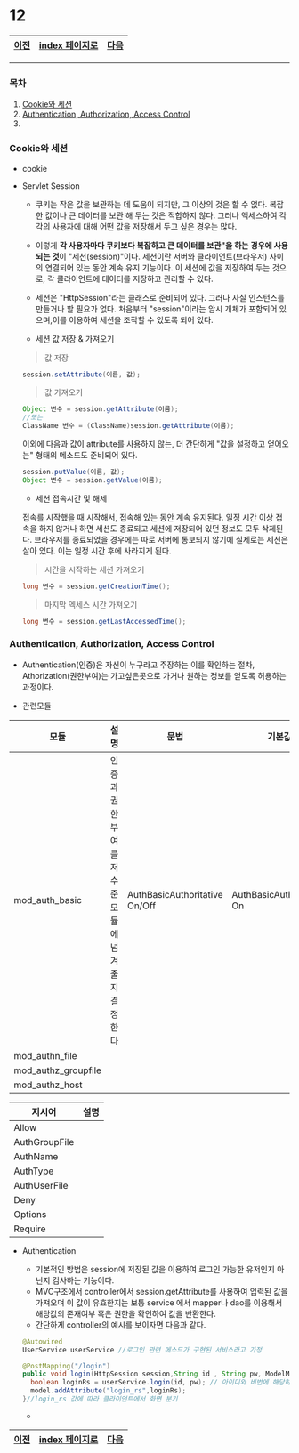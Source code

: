 # 12

[이전](./11.md)|[index 페이지로](./00index.md) |[다음](./13.md)
---|---|---
<hr>

### 목차
1. [Cookie와 세션](#Cookie와-세션)
1. [Authentication, Authorization, Access Control](#Authentication-Authorization-Access-Control)
1.

### Cookie와 세션

- cookie
- Servlet Session
  
  + 쿠키는 작은 값을 보관하는 데 도움이 되지만, 그 이상의 것은 할 수 없다. 
  복잡한 값이나 큰 데이터를 보관 해 두는 것은 적합하지 않다. 그러나 액세스하여 각각의 사용자에 대해 어떤 값을 저장해서 두고 싶은 경우는 많다. 
  
  + 이렇게 **각 사용자마다 쿠키보다 복잡하고 큰 데이터를 보관"을 하는 경우에 사용되는 것**이 "세션(session)"이다. 세션이란 서버와 클라이언트(브라우저) 사이의 연결되어 있는 동안 계속 유지 기능이다. 이 세션에 값을 저장하여 두는 것으로, 각 클라이언트에 데이터를 저장하고 관리할 수 있다.

  + 세션은 "HttpSession"라는 클래스로 준비되어 있다. 그러나 사실 인스턴스를 만들거나 할 필요가 없다. 처음부터 "session"이라는 암시 개체가 포함되어 있으며,이를 이용하여 세션을 조작할 수 있도록 되어 있다.
  
  + 세션 값 저장 & 가져오기
  
  >값 저장
  
  ```java
  session.setAttribute(이름, 값);
  ```
  
  > 값 가져오기
  
  ```java
  Object 변수 = session.getAttribute(이름);
  //또는
  ClassName 변수 = (ClassName)session.getAttribute(이름);
  ```
  이외에 다음과 값이 attribute를 사용하지 않는, 더 간단하게 "값을 설정하고 얻어오는" 형태의 메소드도 준비되어 있다.
  ```java
  session.putValue(이름, 값);
  Object 변수 = session.getValue(이름);
  ```
  + 세션 접속시간 및 해제
  
  접속를 시작했을 때 시작해서, 접속해 있는 동안 계속 유지된다. 일정 시간 이상 접속을 하지 않거나 하면 세션도 종료되고 세션에 저장되어 있던 정보도 모두 삭제된다. 브라우저를 종료되었을 경우에는 따로 서버에 통보되지 않기에 실제로는 세션은 살아 있다. 이는 일정 시간 후에 사라지게 된다.

  > 시간을 시작하는 세션 가져오기
  
  ```java
  long 변수 = session.getCreationTime();
  ```
  > 마지막 엑세스 시간 가져오기 
  
  ```java
  long 변수 = session.getLastAccessedTime();
  ```
### Authentication, Authorization, Access Control

- Authentication(인증)은 자신이 누구라고 주장하는 이를 확인하는 절차, Athorization(권한부여)는 가고싶은곳으로 가거나 원하는 정보를 얻도록 허용하는 과정이다.

- 관련모듈

모듈|설명|문법|기본값|사용장소|Override|상태
---|-------------------|---|---|---|---|---
mod_auth_basic|인증과 권한부여를<br> 저수준 모듈에 넘겨줄지 결정한다|AuthBasicAuthoritative On/Off|AuthBasicAuthoritative On|directory, .htaccess|AuthConfig|Base
mod_authn_file|
mod_authz_groupfile|
mod_authz_host|

지시어|설명
---|---
Allow|
AuthGroupFile|
AuthName|
AuthType|
AuthUserFile|
Deny|
Options|
Require|


- Authentication

  + 기본적인 방법은 session에 저장된 값을 이용하여 로그인 가능한 유저인지 아닌지 검사하는 기능이다.
  + MVC구조에서 controller에서 session.getAttribute를 사용하여 입력된 값을 가져오며 이 값이 유효한지는 보통 service 에서 mapper나 dao를 이용해서 해당값의 존재여부 혹은 권한을 확인하여 값을 반환한다.
  + 간단하게 controller의 예시를 보이자면 다음과 같다.
  ```java
  @Autowired
  UserService userService //로그인 관련 메소드가 구현된 서비스라고 가정
  
  @PostMapping("/login")
  public void login(HttpSession session,String id , String pw, ModelMap model){
    boolean loginRs = userService.login(id, pw); // 아이디와 비번에 해당하는 사람이 있는지 검사 
    model.addAttribute("login_rs",loginRs);
  }//login_rs 값에 따라 클라이언트에서 화면 분기
  
  ```
  +
  
[이전](./11.md)|[index 페이지로](./00index.md) |[다음](./13.md)
---|---|---

